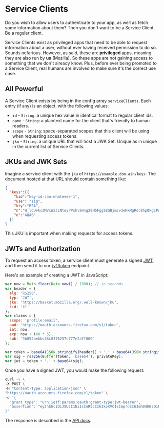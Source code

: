 # Service Clients

Do you wish to allow users to authenticate to your app, as well as fetch
some information about them? Then you don't want to be a Service Client.
Be a regular client.

Service Clients exist as privileged apps that need to be able to request
information about a user, without ever having received permission to do
so. Sounds nefarious. However, as said, these are **privileged** apps,
meaning they are also run by **us** (Mozilla). So these apps are not
gaining access to something that we don't already know. Plus, before
ever being promoted to a Service Client, real humans are involved to
make sure it's the correct use case.

## All Powerful

A Service Client exists by being in the config array `serviceClients`.
Each entry (if any) is an object, with the following values:

- `id` - `String`: a unique hex value in identical format to regular
  client ids.
- `name` - `String`: a plaintext name for the client that's friendly to
  human readers.
- `scope` - `String`: space-separated scopes that this client will be
  using when requesting access tokens.
- `jku` - `String`: a unique URL that will host a JWK Set. Unique as in
  unique in the current list of Service Clients.

## JKUs and JWK Sets

Imagine a service client with the `jku` of `https://example.dom.ain/keys`.
The document hosted at that URL should contain something like:

```json
{
  "keys":[{
    "kid":"key-id-can-whatever-1",
    "use": "sig",
    "kty":"RSA",
    "n":"W_lCUvksZMVxW2JLNtoyPPshvSHng28H5FggSBGBjmzv3eHkMgRdc8hpOkgcPwXYxHdVM6udtVdXZtbGN8nUyQX8gxD3AJg-GSrH3UOsoArPLCmcxwIEpk4B0wqwP68oK8dQHt0iK3N-XeCnMpv75ULlVn3LEOZT8CsuNraVOthYeClUb8r1PjRwqRB06QGNqnnhcPMmh-6cRzQ9HmTMz6CDcugiH5n2sjrvpeBugEsnXt3KpzVdSc4usXrIEmLRuFjwFbkzoo7FiAtSoXxBqc074qz8ejm-V0-2Wv3p6ePeLODeYkPQho4Lb1TBdoidr9RHY29Out4mhzb4nUrHHQ",
    "e":"AQAB"
  }]
}
```

This JKU is important when making requests for access tokens.

## JWTs and Authorization

To request an access token, a service client must generate a signed [JWT][],
and then send it to our [/v1/token][] endpoint.

Here's an example of creating a JWT in JavaScript:

```js
var now = Math.floor(Date.now() / 1000); // in seconds
var header = {
  alg: 'RS256',
  typ: 'JWT',
  jku: 'https://basket.mozilla.org/.well-known/jku',
  kid: 'k1'
};
var claims = {
  scope: 'profile:email',
  aud: 'https://oauth.accounts.firefox.com/v1/token',
  iat: now,
  exp: now + (60 * 5),
  sub: '9b052aebbc48c8376257c777e2a7f009'
};

var token = base64(JSON.stringify(header)) + '.' + base64(JSON.stringify(claims));
var sig = rsa256(Buffer(token, 'base64'), privateKey);
var jwt = token + '.' + base64(sig);
```

Once you have a signed JWT, you would make the following request:

```sh
curl -v \
-X POST \
-H "Content-Type: application/json" \
"https://oauth.accounts.firefox.com/v1/token" \
-d '{
  "grant_type": "urn:ietf:params:oauth:grant-type:jwt-bearer",
  "assertion": "eyJhbGciOiJSUzI1NiIsInR5cCI6IkpXVCIsImprdSI6Imh0dHBzOi8vYmFza2V0LmFjY291bnRzLmZpcmVmb3guY29tLy53ZWxsLWtub3duL2prdSIsImtpZCI6ImsxIn0.eyJzdWIiOiI1OTAxYmQwOTM3NmZhZGFhNTkwMWJkMDkzNzZmYWRhYUBhY2NvdW50cy5maXJlZm94LmNvbSIsInNjb3BlIjoicHJvZmlsZTplbWFpbCIsImF1ZCI6Imh0dHBzOi8vb2F1dGguYWNjb3VudHMuZmlyZWZveC5jb20vdjEvdG9rZW4iLCJpYXQiOjE0NDM2NjI0ODEsImV4cCI6MTQ0MzY2Mjc4MX0.Kmwfq7yZrKpwrcZ78NTLPs8v4ijMhoKVNZ45VJY-skyK_XD_U5DJeKq8IE6PspU6B6p0DPkW1EEKeKOAbpyzFIBi9uG7l329x32JkzXGwybxannbGrdd5DFZbIaBSZDf-64MXbxGBGQ8xy18dfXmgbmNsvYPRZqqS2gmoM1EvWg"
}'
```

The response is described in the [API docs][/v1/token].

[/v1/token]: ./api.md#post-v1token
[JWT]: http://jwt.io/
